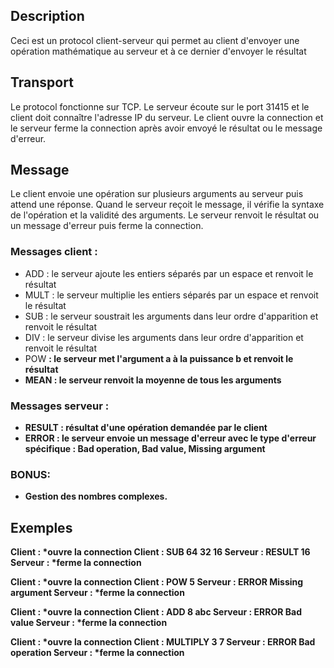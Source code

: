 ## Description
Ceci est un protocol client-serveur qui permet au client d'envoyer une opération mathématique au serveur et à ce dernier d'envoyer le résultat

## Transport 
Le protocol fonctionne sur TCP. Le serveur écoute sur le port 31415 et le client doit connaître l'adresse IP du serveur.
Le client ouvre la connection et le serveur ferme la connection après avoir envoyé le résultat ou le message d'erreur.

## Message
Le client envoie une opération sur plusieurs arguments au serveur puis attend une réponse.
Quand le serveur reçoit le message, il vérifie la syntaxe de l'opération et la validité des arguments.
Le serveur renvoit le résultat ou un message d'erreur puis ferme la connection.

### Messages client :
- ADD <args> : le serveur ajoute les entiers séparés par un espace et renvoit le résultat
- MULT <args> : le serveur multiplie les entiers séparés par un espace et renvoit le résultat
- SUB <args> : le serveur soustrait les arguments dans leur ordre d'apparition et renvoit le résultat
- DIV <args> : le serveur divise les arguments dans leur ordre d'apparition et renvoit le résultat 
- POW <a> <b> : le serveur met l'argument a à la puissance b et renvoit le résultat
- MEAN <args> : le serveur renvoit la moyenne de tous les arguments

### Messages serveur :
- RESULT <x> : résultat d'une opération demandée par le client
- ERROR <e>  : le serveur envoie un message d'erreur avec le type d'erreur spécifique : Bad operation, Bad value, Missing argument

### BONUS:
- Gestion des nombres complexes.

## Exemples
Client : *ouvre la connection
Client : SUB 64 32 16 
Serveur : RESULT 16
Serveur : *ferme la connection

Client : *ouvre la connection
Client : POW 5
Serveur : ERROR Missing argument
Serveur : *ferme la connection

Client : *ouvre la connection
Client : ADD 8 abc
Serveur : ERROR Bad value
Serveur : *ferme la connection

Client : *ouvre la connection
Client : MULTIPLY 3 7 
Serveur : ERROR Bad operation
Serveur : *ferme la connection
